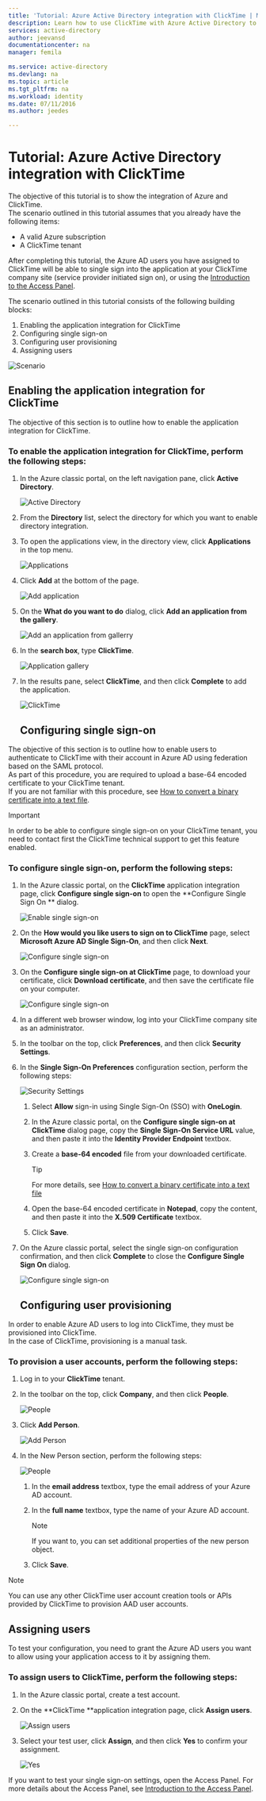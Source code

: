 ```yaml
---
title: 'Tutorial: Azure Active Directory integration with ClickTime | Microsoft Azure'
description: Learn how to use ClickTime with Azure Active Directory to enable single sign-on, automated provisioning, and more!
services: active-directory
author: jeevansd
documentationcenter: na
manager: femila

ms.service: active-directory
ms.devlang: na
ms.topic: article
ms.tgt_pltfrm: na
ms.workload: identity
ms.date: 07/11/2016
ms.author: jeedes

---
```

# Tutorial: Azure Active Directory integration with ClickTime
The objective of this tutorial is to show the integration of Azure and ClickTime.  
The scenario outlined in this tutorial assumes that you already have the following items:

* A valid Azure subscription
* A ClickTime tenant

After completing this tutorial, the Azure AD users you have assigned to ClickTime will be able to single sign into the application at your ClickTime company site (service provider initiated sign on), or using the [Introduction to the Access Panel](active-directory-saas-access-panel-introduction.md).

The scenario outlined in this tutorial consists of the following building blocks:

1. Enabling the application integration for ClickTime
2. Configuring single sign-on
3. Configuring user provisioning
4. Assigning users

![Scenario](./media/active-directory-saas-clicktime-tutorial/IC777274.png "Scenario")

## Enabling the application integration for ClickTime
The objective of this section is to outline how to enable the application integration for ClickTime.

### To enable the application integration for ClickTime, perform the following steps:
1. In the Azure classic portal, on the left navigation pane, click **Active Directory**.
   
   ![Active Directory](./media/active-directory-saas-clicktime-tutorial/IC700993.png "Active Directory")
2. From the **Directory** list, select the directory for which you want to enable directory integration.
3. To open the applications view, in the directory view, click **Applications** in the top menu.
   
   ![Applications](./media/active-directory-saas-clicktime-tutorial/IC700994.png "Applications")
4. Click **Add** at the bottom of the page.
   
   ![Add application](./media/active-directory-saas-clicktime-tutorial/IC749321.png "Add application")
5. On the **What do you want to do** dialog, click **Add an application from the gallery**.
   
   ![Add an application from gallerry](./media/active-directory-saas-clicktime-tutorial/IC749322.png "Add an application from gallerry")
6. In the **search box**, type **ClickTime**.
   
   ![Application gallery](./media/active-directory-saas-clicktime-tutorial/IC777275.png "Application gallery")
7. In the results pane, select **ClickTime**, and then click **Complete** to add the application.
   
   ![ClickTime](./media/active-directory-saas-clicktime-tutorial/IC777276.png "ClickTime")
   
   ## Configuring single sign-on

The objective of this section is to outline how to enable users to authenticate to ClickTime with their account in Azure AD using federation based on the SAML protocol.  
As part of this procedure, you are required to upload a base-64 encoded certificate to your ClickTime tenant.  
If you are not familiar with this procedure, see [How to convert a binary certificate into a text file](http://youtu.be/PlgrzUZ-Y1o).

> [!IMPORTANT]
> In order to be able to configure single sign-on on your ClickTime tenant, you need to contact first the ClickTime technical support to get this feature enabled.
> 
> 

### To configure single sign-on, perform the following steps:
1. In the Azure classic portal, on the **ClickTime** application integration page, click **Configure single sign-on** to open the **Configure Single Sign On ** dialog.
   
   ![Enable single sign-on](./media/active-directory-saas-clicktime-tutorial/IC777277.png "Enable single sign-on")
2. On the **How would you like users to sign on to ClickTime** page, select **Microsoft Azure AD Single Sign-On**, and then click **Next**.
   
   ![Configure single sign-on](./media/active-directory-saas-clicktime-tutorial/IC777278.png "Configure single sign-on")
3. On the **Configure single sign-on at ClickTime** page, to download your certificate, click **Download certificate**, and then save the certificate file on your computer.
   
   ![Configure single sign-on](./media/active-directory-saas-clicktime-tutorial/IC777279.png "Configure single sign-on")
4. In a different web browser window, log into your ClickTime company site as an administrator.
5. In the toolbar on the top, click **Preferences**, and then click **Security Settings**.
6. In the **Single Sign-On Preferences** configuration section, perform the following steps:
   
   ![Security Settings](./media/active-directory-saas-clicktime-tutorial/IC777280.png "Security Settings")
   
   1. Select **Allow** sign-in using Single Sign-On (SSO) with **OneLogin**.
   2. In the Azure classic portal, on the **Configure single sign-on at ClickTime** dialog page, copy the **Single Sign-On Service URL** value, and then paste it into the **Identity Provider Endpoint** textbox.
   3. Create a **base-64 encoded** file from your downloaded certificate.  
      
      > [!TIP]
      > For more details, see [How to convert a binary certificate into a text file](http://youtu.be/PlgrzUZ-Y1o)
      > 
   4. Open the base-64 encoded certificate in **Notepad**, copy the content, and then paste it into the **X.509 Certificate** textbox.
   5. Click **Save**.
7. On the Azure classic portal, select the single sign-on configuration confirmation, and then click **Complete** to close the **Configure Single Sign On** dialog.
   
   ![Configure single sign-on](./media/active-directory-saas-clicktime-tutorial/IC777281.png "Configure single sign-on")
   
   ## Configuring user provisioning

In order to enable Azure AD users to log into ClickTime, they must be provisioned into ClickTime.  
In the case of ClickTime, provisioning is a manual task.

### To provision a user accounts, perform the following steps:
1. Log in to your **ClickTime** tenant.
2. In the toolbar on the top, click **Company**, and then click **People**.
   
   ![People](./media/active-directory-saas-clicktime-tutorial/IC777282.png "People")
3. Click **Add Person**.
   
   ![Add Person](./media/active-directory-saas-clicktime-tutorial/IC777283.png "Add Person")
4. In the New Person section, perform the following steps:
   
   ![People](./media/active-directory-saas-clicktime-tutorial/IC777284.png "People")
   
   1. In the **email address** textbox, type the email address of your Azure AD account.
   2. In the **full name** textbox, type the name of your Azure AD account.  
      
      > [!NOTE]
      > If you want to, you can set additional properties of the new person object.
      > 
   3. Click **Save**.

> [!NOTE]
> You can use any other ClickTime user account creation tools or APIs provided by ClickTime to provision AAD user accounts.
> 
> 

## Assigning users
To test your configuration, you need to grant the Azure AD users you want to allow using your application access to it by assigning them.

### To assign users to ClickTime, perform the following steps:
1. In the Azure classic portal, create a test account.
2. On the **ClickTime **application integration page, click **Assign users**.
   
   ![Assign users](./media/active-directory-saas-clicktime-tutorial/IC777285.png "Assign users")
3. Select your test user, click **Assign**, and then click **Yes** to confirm your assignment.
   
   ![Yes](./media/active-directory-saas-clicktime-tutorial/IC767830.png "Yes")

If you want to test your single sign-on settings, open the Access Panel. For more details about the Access Panel, see [Introduction to the Access Panel](active-directory-saas-access-panel-introduction.md).

